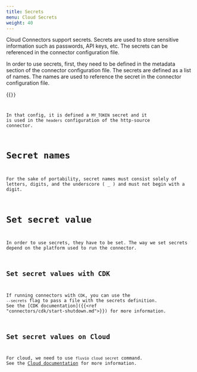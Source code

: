 ```yaml
---
title: Secrets
menu: Cloud Secrets
weight: 40
---
```


Cloud Connectors support secrets. Secrets are used to store sensitive information such as passwords, API keys, etc. The secrets can be referenced in the connector configuration file.

In order to use secrets, first, they need to be defined in the metadata section of the connector configuration file. The secrets are defined as a list of names. The names are used to reference the secret in the connector configuration file.

{{<code file="embeds/connectors/http-source-with-secrets.yaml" lang="yaml" copy="true">}}

In that config, it is defined a `MY_TOKEN` secret and it is used in the `headers` configuration of the http-source connector.

# Secret names

For the sake of portability, secret names must consist solely of letters, digits, and the underscore ( _ ) and must not begin with a digit.

# Set secret value

In order to use secrets, they have to be set. The way we set secrets depend on the platform used to run the connector.

## Set secret values with CDK

If running connectors with `CDK`, you can use the `--secrets` flag to pass a file with the secrets definition. See the [CDK documentation]({{<ref "connectors/cdk/start-shutdown.md">}}) for more information.

## Set secret values on Cloud

For cloud, we need to use `fluvio cloud secret` command. See the [Cloud documentation]() for more information.